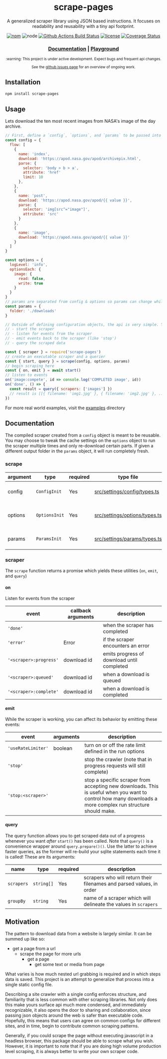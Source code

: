 <div align="center">

# scrape-pages

A generalized scraper library using JSON based instructions.
It focuses on readability and reusability with a tiny api footprint.

[![npm](https://img.shields.io/npm/v/scrape-pages.svg)](https://www.npmjs.com/package/scrape-pages)
![node](https://img.shields.io/node/v/scrape-pages.svg?style=flat)
[![Github Actions Build Status](https://img.shields.io/endpoint.svg?url=https%3A%2F%2Factions-badge.atrox.dev%2Fandykais%2Fscrape-pages%2Fbadge&label=build)](https://actions-badge.atrox.dev/andykais/scrape-pages/goto)
[![license](https://img.shields.io/github/license/mashape/apistatus.svg)](https://github.com/andykais/scrape-pages/blob/master/LICENSE)
[![Coverage Status](https://coveralls.io/repos/github/andykais/scrape-pages/badge.svg?branch=master)](https://coveralls.io/github/andykais/scrape-pages?branch=master)

<h3>
<a href="#documentation">Documentation</a> | <a href="https://scrape-pages.js.org">Playground</a>
</h3>


<sub>
:warning: This project is under active development. Expect bugs and frequent api changes.

See the  <a href="https://github.com/andykais/scrape-pages/projects">github issues page</a> for an overview of ongoing work.
</sub>
</div>

## Installation

```bash
npm install scrape-pages
```

## Usage

Lets download the ten most recent images from NASA's image of the day archive.

```javascript
// First, define a `config`, `options`, and `params` to be passed into the scraper.
const config = {
  flow: [
    {
      name: 'index',
      download: 'https://apod.nasa.gov/apod/archivepix.html',
      parse: {
        selector: 'body > b > a',
        attribute: 'href'
        limit: 10
      },
    },
    {
      name: 'post',
      download: 'https://apod.nasa.gov/apod/{{ value }}',
      parse: {
        selector: 'img[src^="image"]',
        attribute: 'src'
      }
    },
    {
      name: 'image',
      download: 'https://apod.nasa.gov/apod/{{ value }}'
    }
  ]
}

const options = {
  logLevel: 'info',
  optionsEach: {
    image: {
      read: false,
      write: true
    }
  }
}
// params are separated from config & options so params can change while reusing configs & options.
const params = {
  folder: './downloads'
}

// Outside of defining configuration objects, the api is very simple. You have the ability to:
// - start the scraper
// - listen for events from the scraper
// - emit events back to the scraper (like 'stop')
// - query the scraped data

const { scraper } = require('scrape-pages')
// create an executable scraper and a querier
const { start, query } = scrape(config, options, params)
// begin scraping here
const { on, emit } = await start()
// listen to events
on('image:compete', id => console.log('COMPLETED image', id))
on('done', () => {
  const result = query({ scrapers: ['images'] })
  // result is [[{ filename: 'img1.jpg' }, { filename: 'img2.jpg' }, ...]]
})
```

For more real world examples, visit the [examples](examples) directory

## Documentation

The compiled scraper created from a `config` object is meant to be reusable. You may choose to tweak the cache
settings on the `options` object to run the scraper multiple times and only re-download certain parts. If
given a different output folder in the `params` object, it will run completely fresh.

### scrape

| argument | type          | required | type file                                                      | description                   |
| -------- | ------------- | -------- | -------------------------------------------------------------- | ----------------------------- |
| config   | `ConfigInit`  | Yes      | [src/settings/config/types.ts](src/settings/config/types.ts)   | _what_ is being downloaded    |
| options  | `OptionsInit` | Yes      | [src/settings/options/types.ts](src/settings/options/types.ts) | _how_ something is downloaded |
| params   | `ParamsInit`  | Yes      | [src/settings/params/types.ts](src/settings/params/types.ts)   | _who_ is being downloaded     |

### scraper

The `scrape` function returns a promise which yields these utilities (`on`, `emit`, and `query`)

#### on

Listen for events from the scraper

| event                  | callback arguments | description                                |
| ---------------------- | ------------------ | ------------------------------------------ |
| `'done'`               |                    | when the scraper has completed             |
| `'error'`              | Error              | if the scraper encounters an error         |
| `'<scraper>:progress'` | download id        | emits progress of download until completed |
| `'<scraper>:queued'`   | download id        | when a download is queued                  |
| `'<scraper>:complete'` | download id        | when a download is completed               |

#### emit

While the scraper is working, you can affect its behavior by emitting these events:

| event              | arguments | description                                                                                                                                                |
| ------------------ | --------- | ---------------------------------------------------------------------                                                                                      |
| `'useRateLimiter'` | boolean   | turn on or off the rate limit defined in the run options                                                                                                   |
| `'stop'`           |           | stop the crawler (note that in progress requests will still complete)                                                                                      |
| `'stop:<scraper>'` |           | stop a specific scraper from accepting new downloads. This is useful when you want to control how many downloads a more complex run structure should make. |

#### query

The query function allows you to get scraped data out of a progress whenever you want _after_ `start()` has been called. Note that `query()` is a convenience wrapper around `query.prepare()()`. Use the latter to achieve faster queries, as the former will re-build your sqlite statements each time it is called! These are its arguments:

| name       | type       | required | description                                                          |
| ---------- | ---------- | -------- | -------------------------------------------------------------------- |
| `scrapers` | `string[]` | Yes      | scrapers who will return their filenames and parsed values, in order |
| `groupBy`  | `string`   | Yes      | name of a scraper which will delineate the values in `scrapers`      |

## Motivation

The pattern to download data from a website is largely similar. It can be summed up like so:

- get a page from a url
  - scrape the page for more urls
    - get a page
      - get some text or media from page

What varies is how much nested url grabbing is required and in which steps data is saved.
This project is an attempt to generalize that process into a single static config file.

Describing a site crawler with a single config enforces structure, and familiarity that is less common with
other scraping libraries. Not only does this make yours surface api much more condensed, and immediately
recognizable, it also opens the door to sharing and collaboration, since passing json objects around the web
is safer than executable code.
Hopefully, this means that users can agree on common configs for different sites, and in time, begin to contribute common scraping patterns.

Generally, if you could scrape the page without executing javascript in a headless browser,
this package should be able to scrape what you wish. However, it is important to note that if you are doing high volume production level scraping, it is always better to write
your own scraper code.

